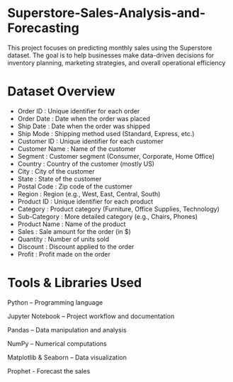# Superstore-Sales-Analysis-and-Forecasting

This project focuses on predicting monthly sales using the Superstore dataset. The goal is to help businesses make data-driven decisions for inventory planning, marketing strategies, and overall operational efficiency

# Dataset Overview

- Order ID :	Unique identifier for each order
- Order Date :	Date when the order was placed
- Ship Date :	Date when the order was shipped
- Ship Mode :	Shipping method used (Standard, Express, etc.)
- Customer ID :	Unique identifier for each customer
- Customer Name :	Name of the customer
- Segment :	Customer segment (Consumer, Corporate, Home Office)
- Country :	Country of the customer (mostly US)
- City : City of the customer
- State :	State of the customer
- Postal Code : Zip code of the customer
- Region : Region (e.g., West, East, Central, South)
- Product ID : Unique identifier for each product
- Category : Product category (Furniture, Office Supplies, Technology)
- Sub-Category : More detailed category (e.g., Chairs, Phones)
- Product Name : Name of the product
- Sales : Sale amount for the order (in $)
- Quantity : Number of units sold
- Discount : Discount applied to the order
- Profit : Profit made on the order

# Tools & Libraries Used

Python – Programming language

Jupyter Notebook – Project workflow and documentation

Pandas – Data manipulation and analysis

NumPy – Numerical computations

Matplotlib & Seaborn – Data visualization

Prophet - Forecast the sales

